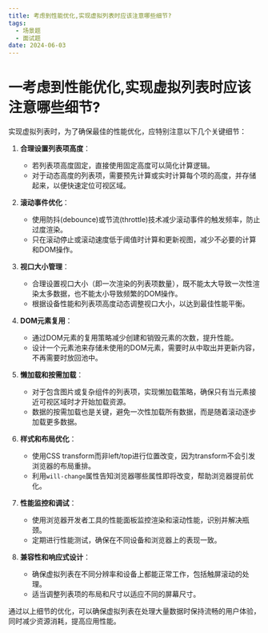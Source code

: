 ```yaml
---
title: 考虑到性能优化,实现虚拟列表时应该注意哪些细节?
tags:
  - 场景题
  - 面试题
date: 2024-06-03
---
```

# 一考虑到性能优化,实现虚拟列表时应该注意哪些细节?

实现虚拟列表时，为了确保最佳的性能优化，应特别注意以下几个关键细节：

1. **合理设置列表项高度**：
    
    - 若列表项高度固定，直接使用固定高度可以简化计算逻辑。
    - 对于动态高度的列表项，需要预先计算或实时计算每个项的高度，并存储起来，以便快速定位可视区域。
2. **滚动事件优化**：
    
    - 使用防抖(debounce)或节流(throttle)技术减少滚动事件的触发频率，防止过度渲染。
    - 只在滚动停止或滚动速度低于阈值时计算和更新视图，减少不必要的计算和DOM操作。
3. **视口大小管理**：
    
    - 合理设置视口大小（即一次渲染的列表项数量），既不能太大导致一次性渲染太多数据，也不能太小导致频繁的DOM操作。
    - 根据设备性能和列表项高度动态调整视口大小，以达到最佳性能平衡。
4. **DOM元素复用**：
    
    - 通过DOM元素的复用策略减少创建和销毁元素的次数，提升性能。
    - 设计一个元素池来存储未使用的DOM元素，需要时从中取出并更新内容，不再需要时放回池中。
5. **懒加载和按需加载**：
    
    - 对于包含图片或复杂组件的列表项，实现懒加载策略，确保只有当元素接近可视区域时才开始加载资源。
    - 数据的按需加载也是关键，避免一次性加载所有数据，而是随着滚动逐步加载更多数据。
6. **样式和布局优化**：
    
    - 使用CSS transform而非left/top进行位置改变，因为transform不会引发浏览器的布局重排。
    - 利用`will-change`属性告知浏览器哪些属性即将改变，帮助浏览器提前优化。
7. **性能监控和调试**：
    
    - 使用浏览器开发者工具的性能面板监控渲染和滚动性能，识别并解决瓶颈。
    - 定期进行性能测试，确保在不同设备和浏览器上的表现一致。
8. **兼容性和响应式设计**：
    
    - 确保虚拟列表在不同分辨率和设备上都能正常工作，包括触屏滚动的处理。
    - 适当调整列表项的布局和尺寸以适应不同的屏幕尺寸。

通过以上细节的优化，可以确保虚拟列表在处理大量数据时保持流畅的用户体验，同时减少资源消耗，提高应用性能。

